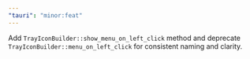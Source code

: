 ```yaml
---
"tauri": "minor:feat"
---
```


Add `TrayIconBuilder::show_menu_on_left_click` method and deprecate `TrayIconBuilder::menu_on_left_click` for consistent naming and clarity.

